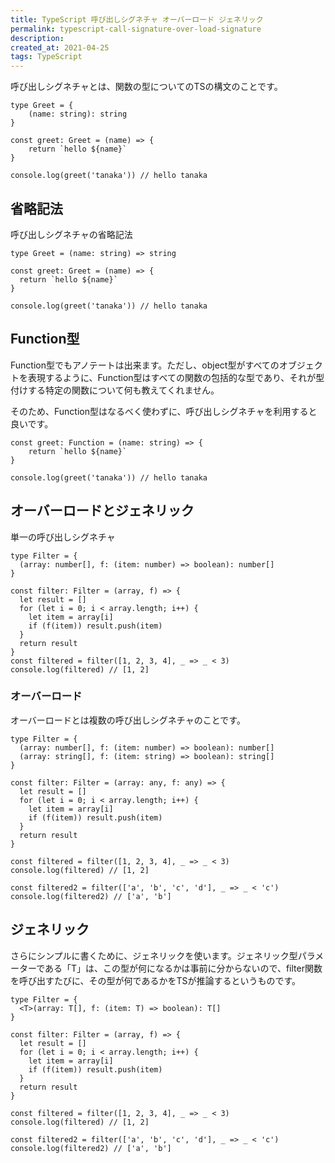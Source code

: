 ```yaml
---
title: TypeScript 呼び出しシグネチャ オーバーロード ジェネリック
permalink: typescript-call-signature-over-load-signature
description: 
created_at: 2021-04-25
tags: TypeScript
---
```


呼び出しシグネチャとは、関数の型についてのTSの構文のことです。  


```
type Greet = {
    (name: string): string
}

const greet: Greet = (name) => {
    return `hello ${name}`
}

console.log(greet('tanaka')) // hello tanaka
```
  
## 省略記法
  
呼び出しシグネチャの省略記法
  
```
type Greet = (name: string) => string

const greet: Greet = (name) => {
  return `hello ${name}`
}

console.log(greet('tanaka')) // hello tanaka
```
  
## Function型
  
Function型でもアノテートは出来ます。ただし、object型がすべてのオブジェクトを表現するように、Function型はすべての関数の包括的な型であり、それが型付けする特定の関数について何も教えてくれません。  
  
そのため、Function型はなるべく使わずに、呼び出しシグネチャを利用すると良いです。  
  
```
const greet: Function = (name: string) => {
    return `hello ${name}`
}

console.log(greet('tanaka')) // hello tanaka
```
  
## オーバーロードとジェネリック
  
単一の呼び出しシグネチャ
  
```
type Filter = {
  (array: number[], f: (item: number) => boolean): number[]
}

const filter: Filter = (array, f) => {
  let result = []
  for (let i = 0; i < array.length; i++) {
    let item = array[i]
    if (f(item)) result.push(item)
  }
  return result
}
const filtered = filter([1, 2, 3, 4], _ => _ < 3)
console.log(filtered) // [1, 2]
```
  
### オーバーロード
  
オーバーロードとは複数の呼び出しシグネチャのことです。

```
type Filter = {
  (array: number[], f: (item: number) => boolean): number[]
  (array: string[], f: (item: string) => boolean): string[]
}

const filter: Filter = (array: any, f: any) => {
  let result = []
  for (let i = 0; i < array.length; i++) {
    let item = array[i]
    if (f(item)) result.push(item)
  }
  return result
}

const filtered = filter([1, 2, 3, 4], _ => _ < 3)
console.log(filtered) // [1, 2]

const filtered2 = filter(['a', 'b', 'c', 'd'], _ => _ < 'c')
console.log(filtered2) // ['a', 'b']
```
  
## ジェネリック
  
さらにシンプルに書くために、ジェネリックを使います。ジェネリック型パラメーターである「T」は、この型が何になるかは事前に分からないので、filter関数を呼び出すたびに、その型が何であるかをTSが推論するというものです。
  
```
type Filter = {
  <T>(array: T[], f: (item: T) => boolean): T[]
}

const filter: Filter = (array, f) => {
  let result = []
  for (let i = 0; i < array.length; i++) {
    let item = array[i]
    if (f(item)) result.push(item)
  }
  return result
}

const filtered = filter([1, 2, 3, 4], _ => _ < 3)
console.log(filtered) // [1, 2]

const filtered2 = filter(['a', 'b', 'c', 'd'], _ => _ < 'c')
console.log(filtered2) // ['a', 'b']
```
